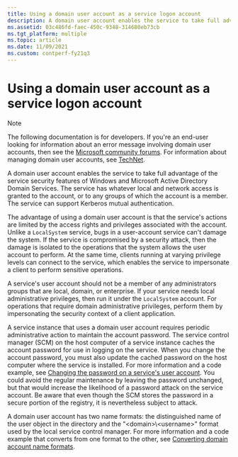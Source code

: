 ```yaml
---
title: Using a domain user account as a service logon account
description: A domain user account enables the service to take full advantage of the service security features of Windows and Microsoft Active Directory Domain Services.
ms.assetid: 03c486fd-faec-450c-9348-314680eb73cb
ms.tgt_platform: multiple
ms.topic: article
ms.date: 11/09/2021
ms.custom: contperf-fy21q3
---
```


# Using a domain user account as a service logon account

> [!NOTE]  
> The following documentation is for developers. If you're an end-user looking for information about an error message involving domain user accounts, then see the [Microsoft community forums](https://answers.microsoft.com). For information about managing domain user accounts, see [TechNet](/previous-versions/windows/it-pro/windows-server-2008-R2-and-2008/cc754217(v=ws.11)).

A domain user account enables the service to take full advantage of the service security features of Windows and Microsoft Active Directory Domain Services. The service has whatever local and network access is granted to the account, or to any groups of which the account is a member. The service can support Kerberos mutual authentication.

The advantage of using a domain user account is that the service's actions are limited by the access rights and privileges associated with the account. Unlike a `LocalSystem` service, bugs in a user-account service can't damage the system. If the service is compromised by a security attack, then the damage is isolated to the operations that the system allows the user account to perform. At the same time, clients running at varying privilege levels can connect to the service, which enables the service to impersonate a client to perform sensitive operations.

A service's user account should not be a member of any administrators groups that are local, domain, or enterprise. If your service needs local administrative privileges, then run it under the `LocalSystem` account. For operations that require domain administrative privileges, perform them by impersonating the security context of a client application.

A service instance that uses a domain user account requires periodic administrative action to maintain the account password. The service control manager (SCM) on the host computer of a service instance caches the account password for use in logging on the service. When you change the account password, you must also update the cached password on the host computer where the service is installed. For more information and a code example, see [Changing the password on a service's user account](changing-the-password-on-a-serviceampaposs-user-account.md). You could avoid the regular maintenance by leaving the password unchanged, but that would increase the likelihood of a password attack on the service account. Be aware that even though the SCM stores the password in a secure portion of the registry, it is nevertheless subject to attack.

A domain user account has two name formats: the distinguished name of the user object in the directory and the "&lt;domain&gt;\\&lt;username&gt;" format used by the local service control manager. For more information and a code example that converts from one format to the other, see [Converting domain account name formats](converting-domain-account-name-formats.md).
